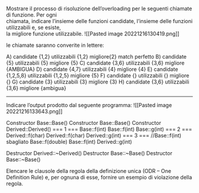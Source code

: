 Mostrare il processo di risoluzione dell’overloading per le seguenti chiamate di funzione. Per ogni  
chiamata, indicare l’insieme delle funzioni candidate, l’insieme delle funzioni utilizzabili e, se esiste,  
la migliore funzione utilizzabile.
![[Pasted image 20221216130419.png]]


le chiamate saranno converite in lettere:

A) candidate {1,2}  utilizzabili {1,2} migliore{2} match perfetto
B) candidate {5} utilizzabili {5}  migliore {5}
C) candidate {3,6} utilizzabili {3,6}  migliore {AMBIGUA}
D) candidate {4,7} utilizzabili {4}  migliore {4}
E) candidate {1,2,5,8} utilizzabili {1,2,5}  migliore {5}
F)  candidate {} utilizzabili {}  migliore {}
G) candidate {3} utilizzabili {3}  migliore {3}
H) candidate {3,6} utilizzabili {3,6}  migliore {ambigua}

------------------------------------------------------
Indicare l’output prodotto dal seguente programma:
![[Pasted image 20221216133643.png]]

Constructor Base::Base()
Constructor Base::Base()
Constructor Derived::Derived()
=== 1 ===
Base::f(int)
Base::f(int)
Base::g(int)
=== 2 ===
Derived::f(char)
Derived::f(char)
Derived::g(int)
=== 3 ===
//Base::f(int) sbagliato
Base::f(double)
Base::f(int)
Derived::g(int)

Destructor Derived::~Derived()
Destructor Base::~Base()
Destructor Base::~Base()

Elencare le clausole della regola della definizione unica (ODR – One Definition Rule) e, per ognuna di esse, fornire un esempio di violazione della regola.



